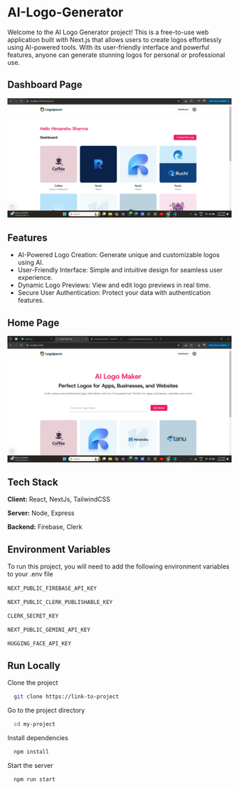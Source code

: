 
# AI-Logo-Generator

Welcome to the AI Logo Generator project! This is a free-to-use web application built with Next.js that allows users to create logos effortlessly using AI-powered tools. With its user-friendly interface and powerful features, anyone can generate stunning logos for personal or professional use.

## Dashboard Page

![App Screenshot](https://github.com/Himanshu1529/ai-logo/blob/main/dashboard.png)

## Features

- AI-Powered Logo Creation: Generate unique and customizable logos using AI.
- User-Friendly Interface: Simple and intuitive design for seamless user experience.
- Dynamic Logo Previews: View and edit logo previews in real time.
- Secure User Authentication: Protect your data with authentication features.



## Home Page

![App Screenshot](https://github.com/Himanshu1529/ai-logo/blob/main/home.png)




## Tech Stack

**Client:** React, NextJs, TailwindCSS

**Server:** Node, Express

**Backend:** Firebase, Clerk


## Environment Variables

To run this project, you will need to add the following environment variables to your .env file

`NEXT_PUBLIC_FIREBASE_API_KEY`

`NEXT_PUBLIC_CLERK_PUBLISHABLE_KEY`

`CLERK_SECRET_KEY`

`NEXT_PUBLIC_GEMINI_API_KEY`

`HUGGING_FACE_API_KEY`


## Run Locally

Clone the project

```bash
  git clone https://link-to-project
```

Go to the project directory

```bash
  cd my-project
```

Install dependencies

```bash
  npm install
```

Start the server

```bash
  npm run start
```


